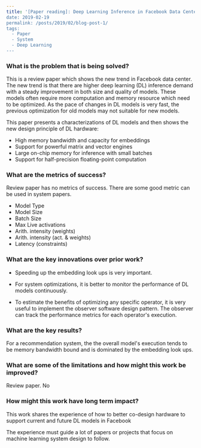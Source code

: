 ```yaml
---
title: '[Paper reading]: Deep Learning Inference in Facebook Data Centers: Characterization, Performance Optimizations and Hardware Implications
date: 2019-02-19
permalink: /posts/2019/02/blog-post-1/
tags:
  - Paper
  - System
  - Deep Learning
---
```


### What is the problem that is being solved?

This is a review paper which shows the new trend in Facebook data center.
The new trend is that there are higher deep learning (DL) inference demand with a steady improvement in 
both size and quality of models. These models often require more computation and memory resource which need to be optimized.
As the pace of changes in DL models is very fast, the previous optimization for old models may not suitable for new models.

This paper presents a characterizations of DL models and then shows the new design principle of DL hardware:

- High memory bandwidth and capacity for embeddings
- Support for powerful matrix and vector engines
- Large on-chip memory for inference with small batches
- Support for half-precision floating-point computation

### What are the metrics of success?

Review paper has no metrics of success. There are some good metric can be used in system papers.

- Model Type
- Model Size
- Batch Size
- Max Live activations
- Arith. intensity (weights)
- Arith. intensity (act. & weights)
- Latency (constraints)

### What are the key innovations over prior work?

- Speeding up the embedding look ups is very important.

- For system optimizations, it is better to monitor the performance of DL models continuously. 

- To estimate the benefits of optimizing any specific operator, it is very useful to implement the observer software design pattern.
The observer can track the performance metrics for each operator's execution. 

### What are the key results?

For a recommendation system, the the overall model's execution tends to be memory bandwidth bound and is dominated by the embedding look ups.

### What are some of the limitations and how might this work be improved?

Review paper. No

### How might this work have long term impact?

This work shares the experience of how to better co-design hardware to support current and future DL models in Facebook

The experience must guide a lot of papers or projects that focus on machine learning system design to follow. 
